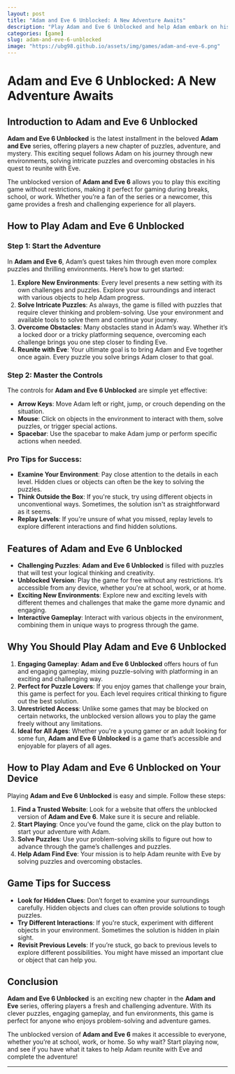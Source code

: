```yaml
---
layout: post
title: "Adam and Eve 6 Unblocked: A New Adventure Awaits"
description: "Play Adam and Eve 6 Unblocked and help Adam embark on his latest journey. Solve new puzzles, explore unique environments, and reunite with Eve in this exciting sequel."
categories: [game]
slug: adam-and-eve-6-unblocked
image: "https://ubg98.github.io/assets/img/games/adam-and-eve-6.png"
---
```


# Adam and Eve 6 Unblocked: A New Adventure Awaits

## Introduction to Adam and Eve 6 Unblocked

**Adam and Eve 6 Unblocked** is the latest installment in the beloved **Adam and Eve** series, offering players a new chapter of puzzles, adventure, and mystery. This exciting sequel follows Adam on his journey through new environments, solving intricate puzzles and overcoming obstacles in his quest to reunite with Eve.

The unblocked version of **Adam and Eve 6** allows you to play this exciting game without restrictions, making it perfect for gaming during breaks, school, or work. Whether you’re a fan of the series or a newcomer, this game provides a fresh and challenging experience for all players.

## How to Play Adam and Eve 6 Unblocked

### Step 1: Start the Adventure

In **Adam and Eve 6**, Adam’s quest takes him through even more complex puzzles and thrilling environments. Here’s how to get started:

1. **Explore New Environments**: Every level presents a new setting with its own challenges and puzzles. Explore your surroundings and interact with various objects to help Adam progress.
2. **Solve Intricate Puzzles**: As always, the game is filled with puzzles that require clever thinking and problem-solving. Use your environment and available tools to solve them and continue your journey.
3. **Overcome Obstacles**: Many obstacles stand in Adam’s way. Whether it’s a locked door or a tricky platforming sequence, overcoming each challenge brings you one step closer to finding Eve.
4. **Reunite with Eve**: Your ultimate goal is to bring Adam and Eve together once again. Every puzzle you solve brings Adam closer to that goal.

### Step 2: Master the Controls

The controls for **Adam and Eve 6 Unblocked** are simple yet effective:

- **Arrow Keys**: Move Adam left or right, jump, or crouch depending on the situation.
- **Mouse**: Click on objects in the environment to interact with them, solve puzzles, or trigger special actions.
- **Spacebar**: Use the spacebar to make Adam jump or perform specific actions when needed.

### Pro Tips for Success:
- **Examine Your Environment**: Pay close attention to the details in each level. Hidden clues or objects can often be the key to solving the puzzles.
- **Think Outside the Box**: If you're stuck, try using different objects in unconventional ways. Sometimes, the solution isn't as straightforward as it seems.
- **Replay Levels**: If you're unsure of what you missed, replay levels to explore different interactions and find hidden solutions.

## Features of Adam and Eve 6 Unblocked

- **Challenging Puzzles**: **Adam and Eve 6 Unblocked** is filled with puzzles that will test your logical thinking and creativity.
- **Unblocked Version**: Play the game for free without any restrictions. It’s accessible from any device, whether you're at school, work, or at home.
- **Exciting New Environments**: Explore new and exciting levels with different themes and challenges that make the game more dynamic and engaging.
- **Interactive Gameplay**: Interact with various objects in the environment, combining them in unique ways to progress through the game.

## Why You Should Play Adam and Eve 6 Unblocked

1. **Engaging Gameplay**: **Adam and Eve 6 Unblocked** offers hours of fun and engaging gameplay, mixing puzzle-solving with platforming in an exciting and challenging way.
2. **Perfect for Puzzle Lovers**: If you enjoy games that challenge your brain, this game is perfect for you. Each level requires critical thinking to figure out the best solution.
3. **Unrestricted Access**: Unlike some games that may be blocked on certain networks, the unblocked version allows you to play the game freely without any limitations.
4. **Ideal for All Ages**: Whether you're a young gamer or an adult looking for some fun, **Adam and Eve 6 Unblocked** is a game that’s accessible and enjoyable for players of all ages.

## How to Play Adam and Eve 6 Unblocked on Your Device

Playing **Adam and Eve 6 Unblocked** is easy and simple. Follow these steps:

1. **Find a Trusted Website**: Look for a website that offers the unblocked version of **Adam and Eve 6**. Make sure it is secure and reliable.
2. **Start Playing**: Once you’ve found the game, click on the play button to start your adventure with Adam.
3. **Solve Puzzles**: Use your problem-solving skills to figure out how to advance through the game’s challenges and puzzles.
4. **Help Adam Find Eve**: Your mission is to help Adam reunite with Eve by solving puzzles and overcoming obstacles.

## Game Tips for Success

- **Look for Hidden Clues**: Don’t forget to examine your surroundings carefully. Hidden objects and clues can often provide solutions to tough puzzles.
- **Try Different Interactions**: If you're stuck, experiment with different objects in your environment. Sometimes the solution is hidden in plain sight.
- **Revisit Previous Levels**: If you’re stuck, go back to previous levels to explore different possibilities. You might have missed an important clue or object that can help you.

## Conclusion

**Adam and Eve 6 Unblocked** is an exciting new chapter in the **Adam and Eve** series, offering players a fresh and challenging adventure. With its clever puzzles, engaging gameplay, and fun environments, this game is perfect for anyone who enjoys problem-solving and adventure games.

The unblocked version of **Adam and Eve 6** makes it accessible to everyone, whether you’re at school, work, or home. So why wait? Start playing now, and see if you have what it takes to help Adam reunite with Eve and complete the adventure!

---
